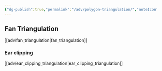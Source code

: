 ```yaml
---
{"dg-publish":true,"permalink":"/adv/polygon-triangulation/","noteIcon":"","created":"","updated":""}
---
```



## Fan Triangulation

[[adv/fan_triangulation\|fan_triangulation]]

### Ear clipping

[[adv/ear_clipping_triangulation\|ear_clipping_triangulation]]

